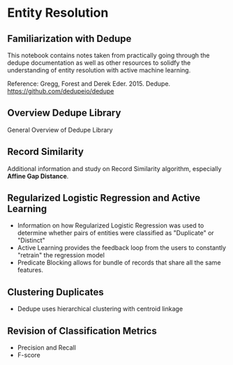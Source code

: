 # Entity Resolution
## Familiarization with Dedupe

This notebook contains notes taken from practically going through the dedupe documentation as well as other resources to solidfy the understanding of entity resolution with active machine learning.

Reference: Gregg, Forest and Derek Eder. 2015. Dedupe. https://github.com/dedupeio/dedupe

## Overview Dedupe Library
General Overview of Dedupe Library

## Record Similarity
Additional information and study on Record Similarity algorithm, especially **Affine Gap Distance**.

## Regularized Logistic Regression and Active Learning
- Information on how Regularized Logistic Regression was used to determine whether pairs of entities were classified as "Duplicate" or "Distinct"
- Active Learning provides the feedback loop from the users to constantly "retrain" the regression model
- Predicate Blocking allows for bundle of records that share all the same features.

## Clustering Duplicates
- Dedupe uses hierarchical clustering with centroid linkage 

## Revision of Classification Metrics
- Precision and Recall
- F-score
